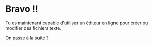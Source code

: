 # Bravo !!

Tu es maintenant capable d'utiliser un éditeur en ligne pour créer ou modifier des fichiers texte.

On passe à la suite ?
